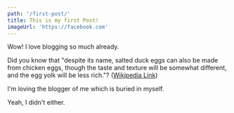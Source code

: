 ```yaml
---
path: '/first-post/'
title: This is my first Post!
imageUrl: 'https://facebook.com'
---
```


Wow! I love blogging so much already.

Did you know that "despite its name, salted duck eggs can also be made from
chicken eggs, though the taste and texture will be somewhat different, and the
egg yolk will be less rich."?
([Wikipedia Link](http://en.wikipedia.org/wiki/Salted_duck_egg))


I'm loving the blogger of me which is buried in myself.

Yeah, I didn't either.
